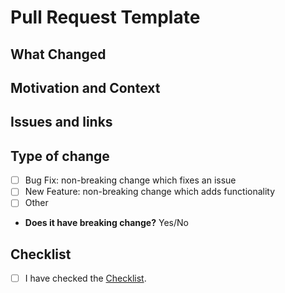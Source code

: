 # Pull Request Template

## What Changed
<!-- A summary of the change. -->

## Motivation and Context
<!-- Why is this change required? What problem does it solve? -->
<!-- If any dependencies are required for this change, please list here. -->

## Issues and links
<!-- To fix an opening issues, please write "Fix #issue_number" or "Close #issue_number" here. -->
<!-- To point related issues or links, please write "Ref #issue_number" or "Links: https://..." here -->

## Type of change
<!-- Fill [x] to choose. -->

- [ ] Bug Fix: non-breaking change which fixes an issue
- [ ] New Feature: non-breaking change which adds functionality
- [ ] Other
- **Does it have breaking change?** Yes/No

## Checklist
<!-- Fill [x] means checked. -->

- [ ] I have checked the [Checklist](./CONTRIBUTING.md#checklist-for-pull-request).
